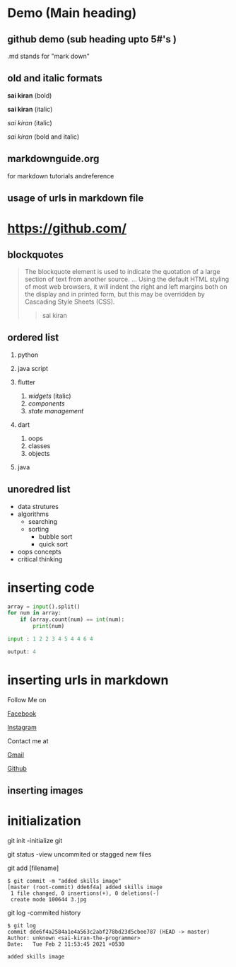 # Demo   (Main heading)
## github demo     (sub heading upto 5#'s )

.md stands for "mark down"

## old and italic formats
**sai kiran** (bold)

__sai kiran__ (italic)

_sai kiran_ (italic)

_*sai kiran*_ (bold and italic)

## markdownguide.org  
for markdown tutorials andreference

## usage of urls in markdown file
# https://github.com/

## blockquotes
> The blockquote element is used to indicate the quotation of a large section of text from another source. ... Using the default HTML styling of most web browsers, it will indent the right and left margins both on the display and in printed form, but this may be overridden by Cascading Style Sheets (CSS).
>> sai kiran

## ordered list
1. python
2. java script
3. flutter

    1. _widgets_ (italic)
    2. _components_
    3. _state management_
4. dart

    1. oops
    2. classes
    3. objects
5. java

## unoredred list

- data strutures
- algorithms
    * searching
    * sorting
        - bubble sort
        - quick sort
- oops concepts
- critical thinking

# inserting code
```python 
array = input().split()
for num in array:
    if (array.count(num) == int(num):
        print(num)
```
```python
input : 1 2 2 3 4 5 4 4 6 4 

output: 4
```

# inserting urls in markdown
Follow Me on 

[Facebook](www.facebook.com/search/20%sai20%kiran)

[Instagram](www.instagram.com)


Contact me at

[Gmail](www.gmail.com)

[Github](www.Github.com/login)

## inserting images










# initialization

git init -initialize git

git status -view uncommited or stagged new files

git add [filename]

```
$ git commit -m "added skills image"
[master (root-commit) dde6f4a] added skills image
 1 file changed, 0 insertions(+), 0 deletions(-)
 create mode 100644 3.jpg

```

git log -commited history


```
$ git log
commit dde6f4a2584a1e4a563c2abf278bd23d5cbee787 (HEAD -> master)
Author: unknown <sai-kiran-the-programmer>
Date:   Tue Feb 2 11:53:45 2021 +0530

added skills image
```
